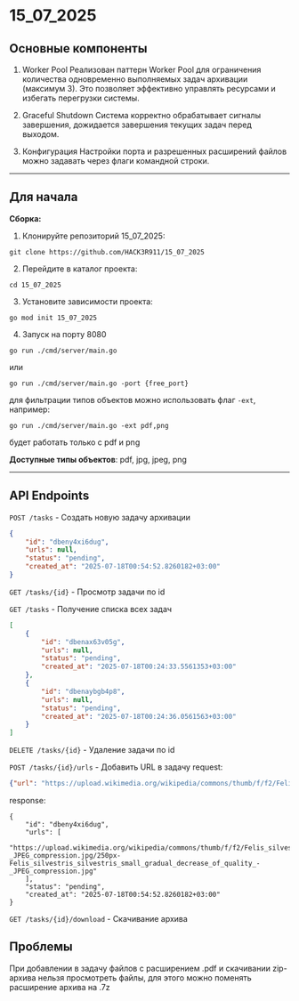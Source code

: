 # 15_07_2025

## Основные компоненты
1. Worker Pool
Реализован паттерн Worker Pool для ограничения количества одновременно выполняемых задач архивации (максимум 3). Это позволяет эффективно управлять ресурсами и избегать перегрузки системы.

2. Graceful Shutdown
Система корректно обрабатывает сигналы завершения, дожидается завершения текущих задач перед выходом.

4. Конфигурация
Настройки порта и разрешенных расширений файлов можно задавать через флаги командной строки.

---

## Для начала

**Сборка:**

1. Клонируйте репозиторий 15_07_2025:
```
git clone https://github.com/HACK3R911/15_07_2025
```
2. Перейдите в каталог проекта:
```
cd 15_07_2025
```
3. Установите зависимости проекта:
```
go mod init 15_07_2025
```
4. Запуск на порту 8080
```
go run ./cmd/server/main.go
```
или
```
go run ./cmd/server/main.go -port {free_port}
```

для фильтрации типов объектов можно использовать флаг `-ext`, например:
```
go run ./cmd/server/main.go -ext pdf,png
```
будет работать только с pdf и png


**Доступные типы объектов**: pdf, jpg, jpeg, png

---

## API Endpoints

`POST /tasks` - Создать новую задачу архивации
```JSON
{
    "id": "dbeny4xi6dug",
    "urls": null,
    "status": "pending",
    "created_at": "2025-07-18T00:54:52.8260182+03:00"
}
```

`GET /tasks/{id}` - Просмотр задачи по id

`GET /tasks` - Получение списка всех задач
```JSON
[
    {
        "id": "dbenax63v05g",
        "urls": null,
        "status": "pending",
        "created_at": "2025-07-18T00:24:33.5561353+03:00"
    },
    {
        "id": "dbenaybgb4p8",
        "urls": null,
        "status": "pending",
        "created_at": "2025-07-18T00:24:36.0561563+03:00"
    }
]
```
`DELETE /tasks/{id}` - Удаление задачи по id 


`POST /tasks/{id}/urls` - Добавить URL в задачу
request:
```JSON
{"url": "https://upload.wikimedia.org/wikipedia/commons/thumb/f/f2/Felis_silvestris_silvestris_small_gradual_decrease_of_quality_-_JPEG_compression.jpg/250px-Felis_silvestris_silvestris_small_gradual_decrease_of_quality_-_JPEG_compression.jpg"}
```
response:
```
{
    "id": "dbeny4xi6dug",
    "urls": [
        "https://upload.wikimedia.org/wikipedia/commons/thumb/f/f2/Felis_silvestris_silvestris_small_gradual_decrease_of_quality_-_JPEG_compression.jpg/250px-Felis_silvestris_silvestris_small_gradual_decrease_of_quality_-_JPEG_compression.jpg"
    ],
    "status": "pending",
    "created_at": "2025-07-18T00:54:52.8260182+03:00"
}
```

`GET /tasks/{id}/download` - Скачивание архива

## Проблемы

При добавлении в задачу файлов с расширением .pdf и скачивании zip-архива нельзя просмотреть файлы, для этого можно поменять расширение архива на .7z